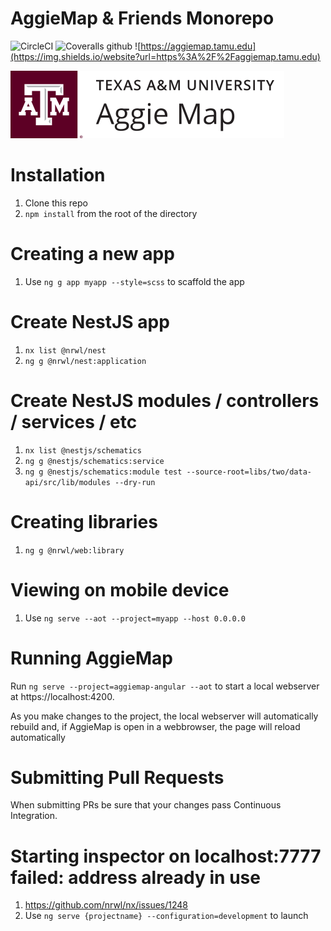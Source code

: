 # AggieMap & Friends Monorepo

![CircleCI](https://img.shields.io/circleci/build/github/TamuGeoInnovation/Tamu.GeoInnovation.js.monorepo/master)
![Coveralls github](https://img.shields.io/coveralls/github/TamuGeoInnovation/Tamu.GeoInnovation.js.monorepo)
![https://aggiemap.tamu.edu](https://img.shields.io/website?url=https%3A%2F%2Faggiemap.tamu.edu)

![AggieMap Logo](/libs/assets/images/logo/TAM-PrimaryMarkBB.svg)

# Installation

1. Clone this repo
2. `npm install` from the root of the directory

# Creating a new app

1. Use `ng g app myapp --style=scss` to scaffold the app

# Create NestJS app

1. `nx list @nrwl/nest`
2. `ng g @nrwl/nest:application`

# Create NestJS modules / controllers / services / etc

1. `nx list @nestjs/schematics`
2. `ng g @nestjs/schematics:service`
3. `ng g @nestjs/schematics:module test --source-root=libs/two/data-api/src/lib/modules --dry-run`

# Creating libraries

1. `ng g @nrwl/web:library`

# Viewing on mobile device

1. Use `ng serve --aot --project=myapp --host 0.0.0.0`

# Running AggieMap

Run `ng serve --project=aggiemap-angular --aot` to start a local webserver at https://localhost:4200.

As you make changes to the project, the local webserver will automatically rebuild and, if AggieMap is open in a webbrowser, the page will reload automatically

# Submitting Pull Requests

When submitting PRs be sure that your changes pass Continuous Integration.

# Starting inspector on localhost:7777 failed: address already in use

1. https://github.com/nrwl/nx/issues/1248
2. Use `ng serve {projectname} --configuration=development` to launch
